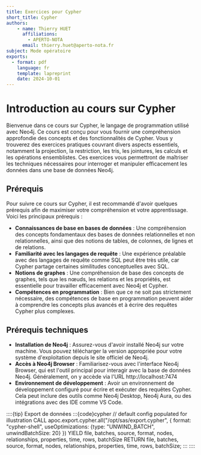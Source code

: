```yaml
---
title: Exercices pour Cypher
short_title: Cypher
authors: 
    - name: Thierry HUET
      affiliations: 
        - APERTO-NOTA
      email: thierry.huet@aperto-nota.fr
subject: Mode opératoire
exports: 
  - format: pdf
    language: fr
    template: lapreprint
    date: 2024-10-01
---
```


# Introduction au cours sur Cypher

Bienvenue dans ce cours sur Cypher, le langage de programmation utilisé avec Neo4j. Ce cours est conçu pour vous fournir une compréhension approfondie des concepts et des fonctionnalités de Cypher. Vous y trouverez des exercices pratiques couvrant divers aspects essentiels, notamment la projection, la restriction, les tris, les jointures, les calculs et les opérations ensemblistes. Ces exercices vous permettront de maîtriser les techniques nécessaires pour interroger et manipuler efficacement les données dans une base de données Neo4j.

## Prérequis

Pour suivre ce cours sur Cypher, il est recommandé d'avoir quelques prérequis afin de maximiser votre compréhension et votre apprentissage. Voici les principaux prérequis :

- **Connaissances de base en bases de données** : Une compréhension des concepts fondamentaux des bases de données relationnelles et non relationnelles, ainsi que des notions de tables, de colonnes, de lignes et de relations.
- **Familiarité avec les langages de requête** : Une expérience préalable avec des langages de requête comme SQL peut être très utile, car Cypher partage certaines similitudes conceptuelles avec SQL.
- **Notions de graphes** : Une compréhension de base des concepts de graphes, tels que les nœuds, les relations et les propriétés, est essentielle pour travailler efficacement avec Neo4j et Cypher.
- **Compétences en programmation** : Bien que ce ne soit pas strictement nécessaire, des compétences de base en programmation peuvent aider à comprendre les concepts plus avancés et à écrire des requêtes Cypher plus complexes.

## Prérequis techniques

- **Installation de Neo4j** : Assurez-vous d'avoir installé Neo4j sur votre machine. Vous pouvez télécharger la version appropriée pour votre système d'exploitation depuis le site officiel de Neo4j.
- **Accès à Neo4j Browser** : Familiarisez-vous avec l'interface Neo4j Browser, qui est l'outil principal pour interagir avec la base de données Neo4j. Généralement, on y accède via l'URL http://localhost:7474
- **Environnement de développement** : Avoir un environnement de développement configuré pour écrire et exécuter des requêtes Cypher. Cela peut inclure des outils comme Neo4j Desktop, Neo4j Aura, ou des intégrations avec des IDE comme VS Code.


::::{tip} Export de données
:::{code}cypher
// default config populated for illustration
CALL apoc.export.cypher.all("/opt/sas/export.cypher", {
    format: "cypher-shell",
    useOptimizations: {type: "UNWIND_BATCH", unwindBatchSize: 20}
})
YIELD file, batches, source, format, nodes, relationships, properties, time, rows, batchSize
RETURN file, batches, source, format, nodes, relationships, properties, time, rows, batchSize;
:::
::::